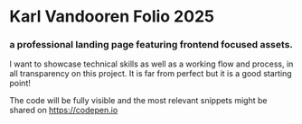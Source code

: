 # Karl Vandooren Folio 2025

### a professional landing page featuring **frontend** focused assets. 

I want to showcase technical skills as well as a working flow and process, in all transparency on this project. It is far from perfect but it is a good starting point!

The code will be fully visible and the most relevant snippets might be shared on https://codepen.io
